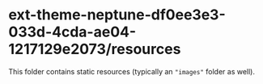# ext-theme-neptune-df0ee3e3-033d-4cda-ae04-1217129e2073/resources

This folder contains static resources (typically an `"images"` folder as well).
